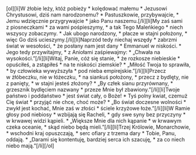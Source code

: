 [ol][li]W żłobie leży, któż pobieży * kolędować małemu * Jezusowi Chrystusowi, dziś nam narodzonemu? * Pastuszkowie, przybywajcie, * Jemu wdzięcznie przygrywajcie * jako Panu naszemu.[/li][li]My zaś sami z piosneczkami * za wami pośpieszymy, * a tak Tego Maleńkiego * niech wszyscy zobaczymy. * Jak ubogo narodzony, * płacze w stajni położony, * więc Go dziś ucieszymy.[/li][li]Naprzód tedy niechaj wszędy * zabrzmi świat w wesołości, * że posłany nam jest dany * Emmanuel w niskości. * Jego tedy przywitajmy, * z Aniołami zaśpiewajmy: * „Chwała na wysokości.”[/li][li]Witaj, Panie, cóż się stanie, * że rozkosze niebieskie * opuściłeś, a zstąpiłeś * na te niskości ziemskie? * „Miłość Twoja to sprawiła, * by człowieka wywyższyła * pod nieba empirejskie.”[/li][li]Przecz w żłóbeczku, nie w łóżeczku, * na siankuś położony, * przecz z bydlęty, nie z panięty, * w stajni jesteś złożony? * „By człek sianu przyrównany, * grzesznik bydlęciem nazwany * przeze Mnie był zbawiony.”[/li][li]Twoje państwo i poddaństwo * jest świat cały, o Boże! * Tyś polny kwiat, czemuż Cię świat * przyjąć nie chce, choć może? * „Bo świat doczesne wolności * zwykł jest kochać, Mnie zaś w złości * ściele krzyżowe łoże.”[/li][li]W Ramie głosy pod niebiosy * wzbijają się Racheli, * gdy swe syny bez przyczyny * w krwawej widzi kąpieli. * „Większe Mnie dla nich kąpanie * w krwawym czeka oceanie, * skąd niebo będą mieli.”[/li][li]Trzej Królowie, Monarchowie, * wschodni kraj opuszczają, * serc ofiary z trzema dary * Tobie, Panu, oddają. * „Darami się kontentuję, bardziej serca ich szacuję, * za co niech niebo mają.”[/li][/ol]